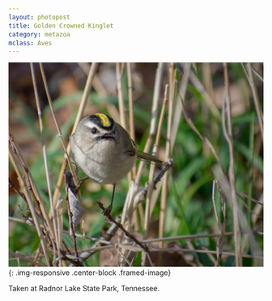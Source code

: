 ```yaml
---
layout: photopost
title: Golden Crowned Kinglet
category: metazoa
mclass: Aves
---
```


![Golden Crowned Kinglet](/images/metazoa/20171227_golden_crowned_kinglet_s.jpg){: .img-responsive .center-block .framed-image}

Taken at Radnor Lake State Park, Tennessee.

